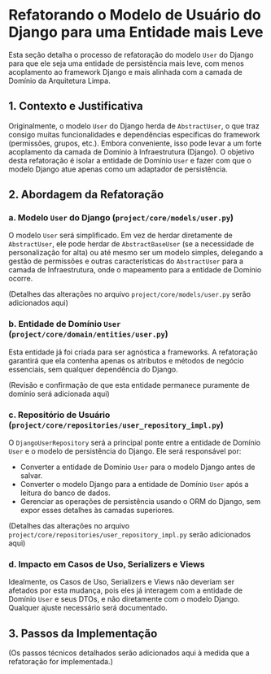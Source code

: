 # Refatorando o Modelo de Usuário do Django para uma Entidade mais Leve

Esta seção detalha o processo de refatoração do modelo `User` do Django para que ele seja uma entidade de persistência mais leve, com menos acoplamento ao framework Django e mais alinhada com a camada de Domínio da Arquitetura Limpa.

## 1. Contexto e Justificativa

Originalmente, o modelo `User` do Django herda de `AbstractUser`, o que traz consigo muitas funcionalidades e dependências específicas do framework (permissões, grupos, etc.). Embora conveniente, isso pode levar a um forte acoplamento da camada de Domínio à Infraestrutura (Django). O objetivo desta refatoração é isolar a entidade de Domínio `User` e fazer com que o modelo Django atue apenas como um adaptador de persistência.

## 2. Abordagem da Refatoração

### a. Modelo `User` do Django (`project/core/models/user.py`)

O modelo `User` será simplificado. Em vez de herdar diretamente de `AbstractUser`, ele pode herdar de `AbstractBaseUser` (se a necessidade de personalização for alta) ou até mesmo ser um modelo simples, delegando a gestão de permissões e outras características do `AbstractUser` para a camada de Infraestrutura, onde o mapeamento para a entidade de Domínio ocorre.

(Detalhes das alterações no arquivo `project/core/models/user.py` serão adicionados aqui)

### b. Entidade de Domínio `User` (`project/core/domain/entities/user.py`)

Esta entidade já foi criada para ser agnóstica a frameworks. A refatoração garantirá que ela contenha apenas os atributos e métodos de negócio essenciais, sem qualquer dependência do Django.

(Revisão e confirmação de que esta entidade permanece puramente de domínio será adicionada aqui)

### c. Repositório de Usuário (`project/core/repositories/user_repository_impl.py`)

O `DjangoUserRepository` será a principal ponte entre a entidade de Domínio `User` e o modelo de persistência do Django. Ele será responsável por:

- Converter a entidade de Domínio `User` para o modelo Django antes de salvar.
- Converter o modelo Django para a entidade de Domínio `User` após a leitura do banco de dados.
- Gerenciar as operações de persistência usando o ORM do Django, sem expor esses detalhes às camadas superiores.

(Detalhes das alterações no arquivo `project/core/repositories/user_repository_impl.py` serão adicionados aqui)

### d. Impacto em Casos de Uso, Serializers e Views

Idealmente, os Casos de Uso, Serializers e Views não deveriam ser afetados por esta mudança, pois eles já interagem com a entidade de Domínio `User` e seus DTOs, e não diretamente com o modelo Django. Qualquer ajuste necessário será documentado.

## 3. Passos da Implementação

(Os passos técnicos detalhados serão adicionados aqui à medida que a refatoração for implementada.)
